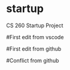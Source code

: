 # startup
CS 260 Startup Project


#First edit from vscode

#First edit from github

#Conflict from github




